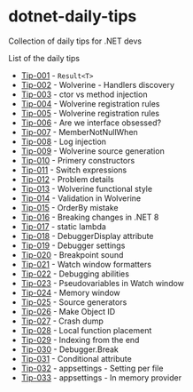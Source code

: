 # dotnet-daily-tips
Collection of daily tips for .NET devs

List of the daily tips

- [Tip-001](./tip-001/README.md) - `Result<T>`
- [Tip-002](./tip-002/README.md) - Wolverine - Handlers discovery
- [Tip-003](./tip-003/README.md) - ctor vs method injection
- [Tip-004](./tip-004/README.md) - Wolverine registration rules
- [Tip-005](./tip-005/README.md) - Wolverine registration rules
- [Tip-006](./tip-006/README.md) - Are we interface obsessed?
- [Tip-007](./tip-007/README.md) - MemberNotNullWhen
- [Tip-008](./tip-008/README.md) - Log injection
- [Tip-009](./tip-009/README.md) - Wolverine source generation
- [Tip-010](./tip-010/README.md) - Primery constructors
- [Tip-011](./tip-011/README.md) - Switch expressions
- [Tip-012](./tip-012/README.md) - Problem details
- [Tip-013](./tip-013/README.md) - Wolverine functional style
- [Tip-014](./tip-014/README.md) - Validation in Wolverine
- [Tip-015](./tip-015/README.md) - OrderBy mistake
- [Tip-016](./tip-016/README.md) - Breaking changes in .NET 8
- [Tip-017](./tip-017/README.md) - static lambda
- [Tip-018](./tip-018/README.md) - DebuggerDisplay attribute
- [Tip-019](./tip-019/README.md) - Debugger settings
- [Tip-020](./tip-020/README.md) - Breakpoint sound
- [Tip-021](./tip-021/README.md) - Watch window formatters
- [Tip-022](./tip-022/README.md) - Debugging abilities
- [Tip-023](./tip-023/README.md) - Pseudovariables in Watch window
- [Tip-024](./tip-024/README.md) - Memory window
- [Tip-025](./tip-025/README.md) - Source generators
- [Tip-026](./tip-026/README.md) - Make Object ID
- [Tip-027](./tip-027/README.md) - Crash dump
- [Tip-028](./tip-028/README.md) - Local function placement
- [Tip-029](./tip-029/README.md) - Indexing from the end
- [Tip-030](./tip-030/README.md) - Debugger.Break
- [Tip-031](./tip-031/README.md) - Conditional attribute
- [Tip-032](./tip-032/README.md) - appsettings - Setting per file
- [Tip-033](./tip-033/README.md) - appsettings - In memory provider